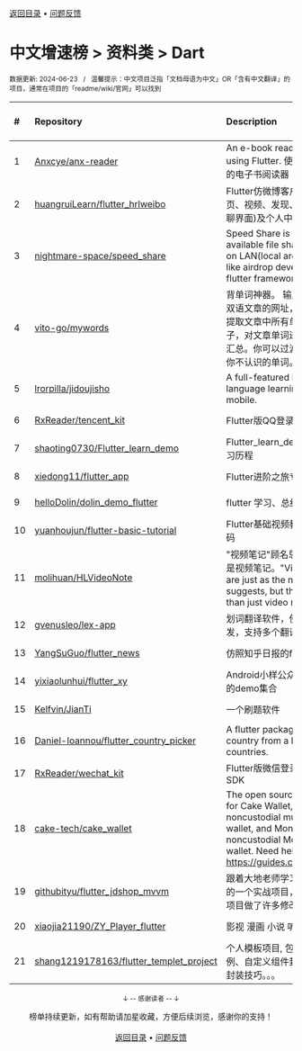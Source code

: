 <a href="https://gitee.com/GrowingGit/GitHub-Chinese-Top-Charts#github中文排行榜">返回目录</a> • <a href="/content/docs/feedback.md">问题反馈</a>

# 中文增速榜 > 资料类 > Dart
<sub>数据更新: 2024-06-23&nbsp;&nbsp;&nbsp;/&nbsp;&nbsp;&nbsp;温馨提示：中文项目泛指「文档母语为中文」OR「含有中文翻译」的项目，通常在项目的「readme/wiki/官网」可以找到</sub>

|#|Repository|Description|Stars|Average daily growth|Updated|
|:-|:-|:-|:-|:-|:-|
|1|[Anxcye/anx-reader](https://github.com/Anxcye/anx-reader)|An e-book reader written using Flutter. 使用Flutter编写的电子书阅读器|955|11|2024-06-17|
|2|[huangruiLearn/flutter_hrlweibo](https://github.com/huangruiLearn/flutter_hrlweibo)|Flutter仿微博客户端,  包含首页、视频、发现、消息(仿微博聊界面)及个人中心模块|2772|2|2024-05-22|
|3|[nightmare-space/speed_share](https://github.com/nightmare-space/speed_share)|Speed Share is a highly available file sharing terminal on LAN(local area network) like airdrop developed by flutter framework.|856|1|2024-05-24|
|4|[vito-go/mywords](https://github.com/vito-go/mywords)|背单词神器。 输入一个英语或双语文章的网址，本工具将自动提取文章中所有单词及其所在句子，对文章单词进行去重、统计汇总。你可以过滤筛选只显示出你不认识的单词。|148|1|2024-04-29|
|5|[lrorpilla/jidoujisho](https://github.com/lrorpilla/jidoujisho)|A full-featured immersion language learning suite for mobile.|801|1|2024-03-08|
|6|[RxReader/tencent_kit](https://github.com/RxReader/tencent_kit)|Flutter版QQ登录/分享|235|0|2024-02-23|
|7|[shaoting0730/Flutter_learn_demo](https://github.com/shaoting0730/Flutter_learn_demo)|Flutter_learn_demo  Flutter学习历程|202|0|2024-06-14|
|8|[xiedong11/flutter_app](https://github.com/xiedong11/flutter_app)|Flutter进阶之旅专栏|98|0|2024-02-02|
|9|[helloDolin/dolin_demo_flutter](https://github.com/helloDolin/dolin_demo_flutter)|flutter 学习、总结、提高|10|0|2024-06-21|
|10|[yuanhoujun/flutter-basic-tutorial](https://github.com/yuanhoujun/flutter-basic-tutorial)|Flutter基础视频教程课件以及源码|7|0|2024-06-04|
|11|[molihuan/HLVideoNote](https://github.com/molihuan/HLVideoNote)|"视频笔记"顾名思义，但不仅仅是视频笔记。"Video notes" are just as the name suggests, but they are more than just video notes.|16|0|2024-05-24|
|12|[gvenusleo/lex-app](https://github.com/gvenusleo/lex-app)|划词翻译软件，使用 Flutter 开发，支持多个翻译模型|13|0|2024-06-06|
|13|[YangSuGuo/flutter_news](https://github.com/YangSuGuo/flutter_news)|仿照知乎日报的flutter项目|7|0|2024-03-04|
|14|[yixiaolunhui/flutter_xy](https://github.com/yixiaolunhui/flutter_xy)|Android小样公众号对应Flutter的demo集合|31|0|2024-06-22|
|15|[Kelfvin/JianTi](https://github.com/Kelfvin/JianTi)|一个刷题软件|24|0|2024-06-20|
|16|[Daniel-Ioannou/flutter_country_picker](https://github.com/Daniel-Ioannou/flutter_country_picker)|A flutter package to select a country from a list of countries.|108|0|2024-06-06|
|17|[RxReader/wechat_kit](https://github.com/RxReader/wechat_kit)|Flutter版微信登录/分享/支付 SDK|696|0|2024-04-08|
|18|[cake-tech/cake_wallet](https://github.com/cake-tech/cake_wallet)|The open source repository for Cake Wallet, a noncustodial multi-currency wallet, and Monero.com, a noncustodial Monero-only wallet. Need help? Check out https://guides.cakewallet.com|569|0|2024-06-21|
|19|[githubityu/flutter_jdshop_mvvm](https://github.com/githubityu/flutter_jdshop_mvvm)|跟着大地老师学习的,模仿京东的一个实战项目，但是根据实际项目做了许多修改和优化|52|0|2024-01-03|
|20|[xiaojia21190/ZY_Player_flutter](https://github.com/xiaojia21190/ZY_Player_flutter)|影视 漫画 小说 听书 |68|0|2024-03-07|
|21|[shang1219178163/flutter_templet_project](https://github.com/shang1219178163/flutter_templet_project)| 个人模板项目, 包含组件使用示例、自定义组件封装、代码优化封装技巧。。。|57|0|2024-06-22|

<div align="center">
    <p><sub>↓ -- 感谢读者 -- ↓</sub></p>
    榜单持续更新，如有帮助请加星收藏，方便后续浏览，感谢你的支持！
</div>

<br/>

<div align="center"><a href="https://gitee.com/GrowingGit/GitHub-Chinese-Top-Charts#github中文排行榜">返回目录</a> • <a href="/content/docs/feedback.md">问题反馈</a></div>
